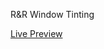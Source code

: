 R&R Window Tinting

<a href="https://asvirts.github.io/rr-window-tinting/" target="_blank">Live Preview</a>